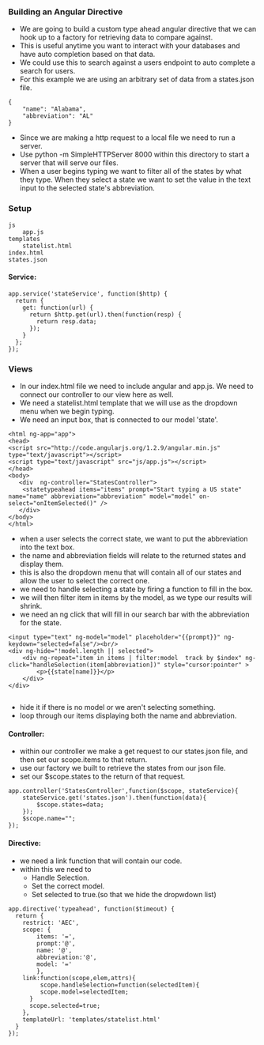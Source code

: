 ### Building an Angular Directive
- We are going to build a custom type ahead angular directive that we can hook up to a factory for retrieving data to compare against.
- This is useful anytime you want to interact with your databases and have auto completion based on that data.
- We could use this to search against a users endpoint to auto complete a search for users.
- For this example we are using an arbitrary set of data from a states.json file.
```
{
    "name": "Alabama",
    "abbreviation": "AL"
}
```
- Since we are making a http request to a local file we need to run a server.
- Use python -m SimpleHTTPServer 8000 within this directory to start a server that will serve our files.
- When a user begins typing we want to filter all of the states by what they type. When they select a state we want to set the value in the text input to the selected state's abbreviation.


### Setup
```
js
    app.js
templates
    statelist.html
index.html
states.json
```
#### Service:

```
app.service('stateService', function($http) {
  return {
    get: function(url) {
      return $http.get(url).then(function(resp) {
        return resp.data;
      });
    }
  };
});
```


### Views

- In our index.html file we need to include angular and app.js. We need to connect our controller to our view here as well.
- We need a statelist.html template that we will use as the dropdown menu when we begin typing.
- We need an input box, that is connected to our model 'state'.
```
<html ng-app="app">
<head>
<script src="http://code.angularjs.org/1.2.9/angular.min.js" type="text/javascript"></script>
<script type="text/javascript" src="js/app.js"></script>
</head>
<body>
   <div  ng-controller="StatesController">
	<statetypeahead items="items" prompt="Start typing a US state" name="name" abbreviation="abbreviation" model="model" on-select="onItemSelected()" />
   </div>
</body>
</html>

```
- when a user selects the correct state, we want to put the abbreviation into the text box.
- the name and abbreviation fields will relate to the returned states and display them.
- this is also the dropdown menu that will contain all of our states and allow the user to select the correct one.
- we need to handle selecting a state by firing a function to fill in the box.
- we will then filter item in items by the model, as we type our results will shrink.
- we need an ng click that will fill in our search bar with the abbreviation for the state.

```
<input type="text" ng-model="model" placeholder="{{prompt}}" ng-keydown="selected=false"/><br/>
<div ng-hide="!model.length || selected">
	<div ng-repeat="item in items | filter:model  track by $index" ng-click="handleSelection(item[abbreviation])" style="cursor:pointer" >
		<p>{{state[name]}}</p>
	</div>
</div>


```
- hide it if there is no model or we aren't selecting something.
- loop through our items displaying both the name and abbreviation.

#### Controller:
- within our controller we make a get request to our states.json file, and then set our scope.items to that return.
- use our factory we built to retrieve the states from our json file.
- set our $scope.states to the return of that request.

```
app.controller('StatesController',function($scope, stateService){
	stateService.get('states.json').then(function(data){
		$scope.states=data;
	});
	$scope.name="";
});
```


#### Directive:
- we need a link function that will contain our code.
- within this we need to
    - Handle Selection.
    - Set the correct model.
    - Set selected to true.(so that we hide the dropwdown list)


```
app.directive('typeahead', function($timeout) {
  return {
    restrict: 'AEC',
    scope: {
		items: '=',
		prompt:'@',
		name: '@',
		abbreviation:'@',
		model: '='
    	},
	link:function(scope,elem,attrs){
	     scope.handleSelection=function(selectedItem){
		 scope.model=selectedItem;
	  }
	  scope.selected=true;
	},
    templateUrl: 'templates/statelist.html'
  }
});
```
